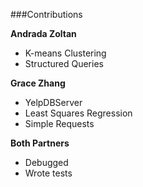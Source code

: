 ###Contributions 

**Andrada Zoltan**
* K-means Clustering
* Structured Queries

**Grace Zhang**
* YelpDBServer 
* Least Squares Regression
* Simple Requests

**Both Partners**
* Debugged
* Wrote tests 
